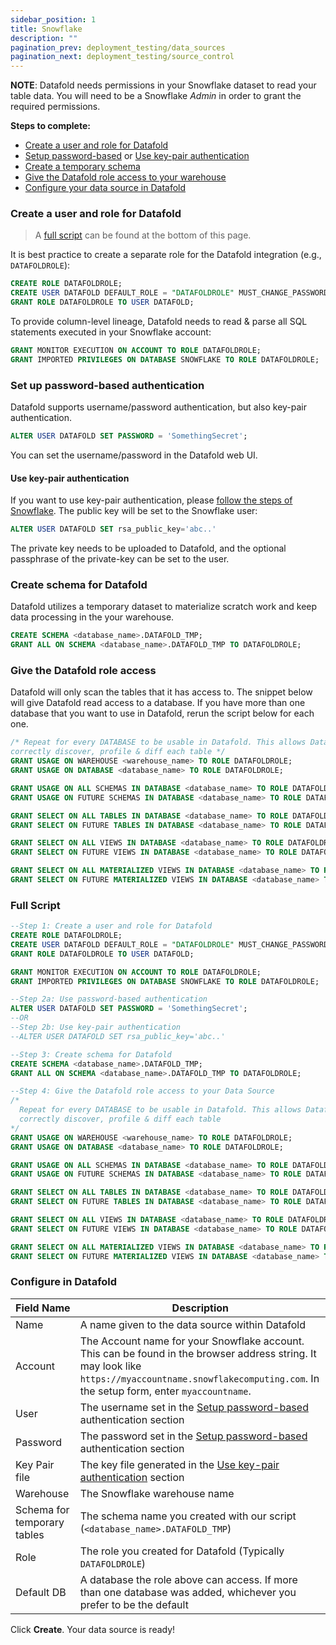 ```yaml
---
sidebar_position: 1
title: Snowflake
description: ""
pagination_prev: deployment_testing/data_sources
pagination_next: deployment_testing/source_control
---
```

**NOTE**: Datafold needs permissions in your Snowflake dataset to read your table data. You will need to be a Snowflake *Admin* in order to grant the required permissions.

**Steps to complete:**

* [Create a user and role for Datafold](snowflake.md#create-a-user-and-role-for-datafold)
* [Setup password-based](snowflake.md#set-up-password-based-authentication) or [Use key-pair authentication](snowflake.md#use-key-pair-authentication)
* [Create a temporary schema](snowflake.md#create-schema-for-datafold)
* [Give the Datafold role access to your warehouse](snowflake.md#give-the-datafold-role-access)
* [Configure your data source in Datafold](snowflake.md#configure-in-datafold)

### Create a user and role for Datafold

> A [full script](/data_sources/snowflake#full-script) can be found at the bottom of this page.

It is best practice to create a separate role for the Datafold integration (e.g., `DATAFOLDROLE`):

```sql
CREATE ROLE DATAFOLDROLE;
CREATE USER DATAFOLD DEFAULT_ROLE = "DATAFOLDROLE" MUST_CHANGE_PASSWORD = FALSE;
GRANT ROLE DATAFOLDROLE TO USER DATAFOLD;
```

To provide column-level lineage, Datafold needs to read & parse all SQL statements executed in your Snowflake account:

```sql
GRANT MONITOR EXECUTION ON ACCOUNT TO ROLE DATAFOLDROLE;
GRANT IMPORTED PRIVILEGES ON DATABASE SNOWFLAKE TO ROLE DATAFOLDROLE;
```

### Set up password-based authentication

Datafold supports username/password authentication, but also key-pair authentication.

```sql
ALTER USER DATAFOLD SET PASSWORD = 'SomethingSecret';
```

You can set the username/password in the Datafold web UI.

#### Use key-pair authentication

If you want to use key-pair authentication, please [follow the steps of Snowflake](https://docs.snowflake.com/en/user-guide/key-pair-auth.html). The public key will be set to the Snowflake user:

```sql
ALTER USER DATAFOLD SET rsa_public_key='abc..'
```

The private key needs to be uploaded to Datafold, and the optional passphrase of the private-key can be set to the user.

### Create schema for Datafold

Datafold utilizes a temporary dataset to materialize scratch work and keep data processing in the your warehouse. 

```sql
CREATE SCHEMA <database_name>.DATAFOLD_TMP;
GRANT ALL ON SCHEMA <database_name>.DATAFOLD_TMP TO DATAFOLDROLE;
```

### Give the Datafold role access

Datafold will only scan the tables that it has access to. The snippet below will give Datafold read access to a database. If you have more than one database that you want to use in Datafold, rerun the script below for each one.

```sql
/* Repeat for every DATABASE to be usable in Datafold. This allows Datafold to
correctly discover, profile & diff each table */
GRANT USAGE ON WAREHOUSE <warehouse_name> TO ROLE DATAFOLDROLE;
GRANT USAGE ON DATABASE <database_name> TO ROLE DATAFOLDROLE;

GRANT USAGE ON ALL SCHEMAS IN DATABASE <database_name> TO ROLE DATAFOLDROLE;
GRANT USAGE ON FUTURE SCHEMAS IN DATABASE <database_name> TO ROLE DATAFOLDROLE;

GRANT SELECT ON ALL TABLES IN DATABASE <database_name> TO ROLE DATAFOLDROLE;
GRANT SELECT ON FUTURE TABLES IN DATABASE <database_name> TO ROLE DATAFOLDROLE;

GRANT SELECT ON ALL VIEWS IN DATABASE <database_name> TO ROLE DATAFOLDROLE;
GRANT SELECT ON FUTURE VIEWS IN DATABASE <database_name> TO ROLE DATAFOLDROLE;

GRANT SELECT ON ALL MATERIALIZED VIEWS IN DATABASE <database_name> TO ROLE DATAFOLDROLE;
GRANT SELECT ON FUTURE MATERIALIZED VIEWS IN DATABASE <database_name> TO ROLE DATAFOLDROLE;
```

### Full Script

```sql
--Step 1: Create a user and role for Datafold
CREATE ROLE DATAFOLDROLE;
CREATE USER DATAFOLD DEFAULT_ROLE = "DATAFOLDROLE" MUST_CHANGE_PASSWORD = FALSE;
GRANT ROLE DATAFOLDROLE TO USER DATAFOLD;

GRANT MONITOR EXECUTION ON ACCOUNT TO ROLE DATAFOLDROLE;
GRANT IMPORTED PRIVILEGES ON DATABASE SNOWFLAKE TO ROLE DATAFOLDROLE;

--Step 2a: Use password-based authentication
ALTER USER DATAFOLD SET PASSWORD = 'SomethingSecret';
--OR
--Step 2b: Use key-pair authentication
--ALTER USER DATAFOLD SET rsa_public_key='abc..'

--Step 3: Create schema for Datafold
CREATE SCHEMA <database_name>.DATAFOLD_TMP;
GRANT ALL ON SCHEMA <database_name>.DATAFOLD_TMP TO DATAFOLDROLE;

--Step 4: Give the Datafold role access to your Data Source
/*
  Repeat for every DATABASE to be usable in Datafold. This allows Datafold to
  correctly discover, profile & diff each table
*/
GRANT USAGE ON WAREHOUSE <warehouse_name> TO ROLE DATAFOLDROLE;
GRANT USAGE ON DATABASE <database_name> TO ROLE DATAFOLDROLE;

GRANT USAGE ON ALL SCHEMAS IN DATABASE <database_name> TO ROLE DATAFOLDROLE;
GRANT USAGE ON FUTURE SCHEMAS IN DATABASE <database_name> TO ROLE DATAFOLDROLE;

GRANT SELECT ON ALL TABLES IN DATABASE <database_name> TO ROLE DATAFOLDROLE;
GRANT SELECT ON FUTURE TABLES IN DATABASE <database_name> TO ROLE DATAFOLDROLE;

GRANT SELECT ON ALL VIEWS IN DATABASE <database_name> TO ROLE DATAFOLDROLE;
GRANT SELECT ON FUTURE VIEWS IN DATABASE <database_name> TO ROLE DATAFOLDROLE;

GRANT SELECT ON ALL MATERIALIZED VIEWS IN DATABASE <database_name> TO ROLE DATAFOLDROLE;
GRANT SELECT ON FUTURE MATERIALIZED VIEWS IN DATABASE <database_name> TO ROLE DATAFOLDROLE;
```
### Configure in Datafold
| Field Name      | Description |
| ----------- | ----------- |
| Name     | A name given to the data source within Datafold |
| Account   | The Account name for your Snowflake account. This can be found in the browser address string. It may look like `https://myaccountname.snowflakecomputing.com`. In the setup form, enter `myaccountname`.  |
| User   | The username set in the [Setup password-based](snowflake.md#set-up-password-based-authentication) authentication section  |
| Password   | The password set in the [Setup password-based](snowflake.md#set-up-password-based-authentication) authentication section |
| Key Pair file  | The key file generated in the [Use key-pair authentication](snowflake.md#use-key-pair-authentication) section|
| Warehouse     | The Snowflake warehouse name |
| Schema for temporary tables     | The schema name you created with our script (`<database_name>.DATAFOLD_TMP`) |
| Role     | The role you created for Datafold (Typically `DATAFOLDROLE`) |
| Default DB     | A database the role above can access. If more than one database was added, whichever you prefer to be the default |


Click **Create**. Your data source is ready!